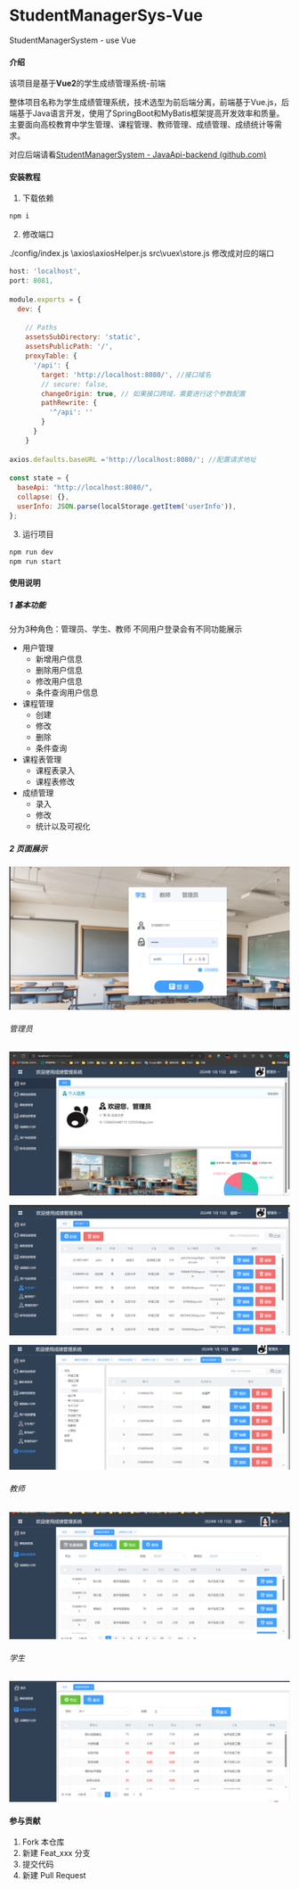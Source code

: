 # StudentManagerSys-Vue
StudentManagerSystem - use Vue 

#### 介绍

该项目是基于**Vue2**的学生成绩管理系统-前端 

整体项目名称为学生成绩管理系统，技术选型为前后端分离，前端基于Vue.js，后端基于Java语言开发，使用了SpringBoot和MyBatis框架提高开发效率和质量。主要面向高校教育中学生管理、课程管理、教师管理、成绩管理、成绩统计等需求。

对应后端请看[StudentManagerSystem - JavaApi-backend (github.com)](https://github.com/Patrickming/StudentManagerSysApi)



#### 安装教程

1. 下载依赖

```bash
npm i
```

2. 修改端口

./config/index.js
\axios\axiosHelper.js
src\vuex\store.js
修改成对应的端口
```js
host: 'localhost', 
port: 8081, 

module.exports = {
  dev: {

    // Paths
    assetsSubDirectory: 'static',
    assetsPublicPath: '/',
    proxyTable: {
      '/api': {
        target: 'http://localhost:8080/', //接口域名
        // secure: false,
        changeOrigin: true, // 如果接口跨域，需要进行这个参数配置
        pathRewrite: {
          '^/api': ''
        }
      }
    }

axios.defaults.baseURL ='http://localhost:8080/'; //配置请求地址

const state = {
  baseApi: "http://localhost:8080/",
  collapse: {},
  userInfo: JSON.parse(localStorage.getItem('userInfo')),
};
```

3. 运行项目

```bash
npm run dev
npm run start
```





#### 使用说明

##### 1 基本功能

分为3种角色：管理员、学生、教师  不同用户登录会有不同功能展示

- 用户管理
  - 新增用户信息
  - 删除用户信息
  - 修改用户信息
  - 条件查询用户信息
- 课程管理
  - 创建
  - 修改
  - 删除
  - 条件查询
- 课程表管理
  - 课程表录入
  - 课程表修改
- 成绩管理
  - 录入
  - 修改
  - 统计以及可视化

##### 2 页面展示

![image-20240115160720173.png (1995×1018) (raw.githubusercontent.com)](https://raw.githubusercontent.com/Patrickming/StudentManagerSys-Vue/main/assets/image-20240115160720173.png)

###### 管理员

![image-20240115155846971.png (2548×1304) (raw.githubusercontent.com)](https://raw.githubusercontent.com/Patrickming/StudentManagerSys-Vue/main/assets/image-20240115155846971.png)

![image-20240115160011529.png (2540×1183) (raw.githubusercontent.com)](https://raw.githubusercontent.com/Patrickming/StudentManagerSys-Vue/main/assets/image-20240115160011529.png)

![image-20240115160415597.png (2554×1137) (raw.githubusercontent.com)](https://raw.githubusercontent.com/Patrickming/StudentManagerSys-Vue/main/assets/image-20240115160415597.png)

###### 教师

![image-20240115160529178.png (2560×1161) (raw.githubusercontent.com)](https://raw.githubusercontent.com/Patrickming/StudentManagerSys-Vue/main/assets/image-20240115160529178.png)

###### 学生

![image-20240115160756611.png (2539×1095) (raw.githubusercontent.com)](https://raw.githubusercontent.com/Patrickming/StudentManagerSys-Vue/main/assets/image-20240115160756611.png)



#### 参与贡献

1.  Fork 本仓库
2.  新建 Feat_xxx 分支
3.  提交代码
4.  新建 Pull Request
